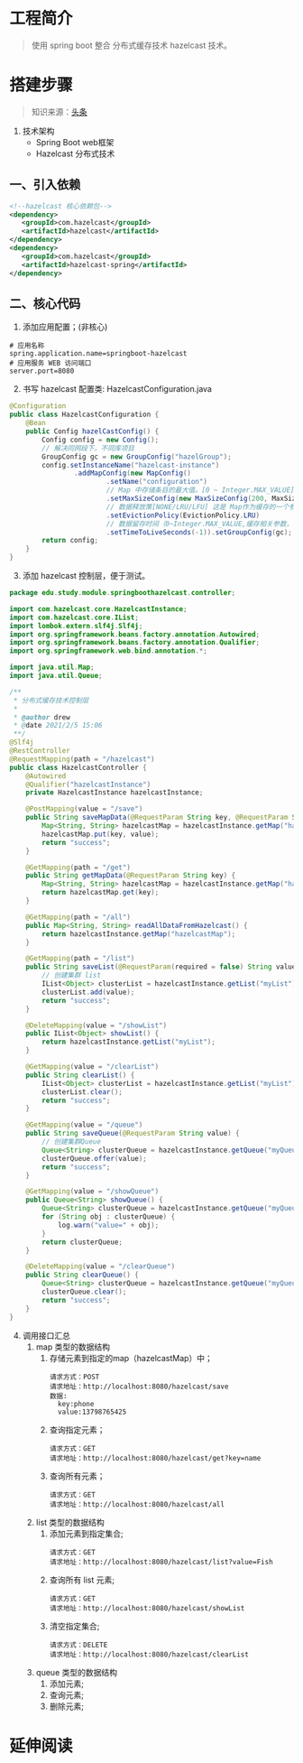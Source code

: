 # 工程简介
> 使用 spring boot 整合 分布式缓存技术 hazelcast 技术。

# 搭建步骤
> 知识来源：[头条](https://www.toutiao.com/a6827999056736813579/)

1. 技术架构
    - Spring Boot web框架
    - Hazelcast 分布式技术

## 一、引入依赖
```xml
<!--hazelcast 核心依赖包-->
<dependency>
   <groupId>com.hazelcast</groupId>
   <artifactId>hazelcast</artifactId>
</dependency>
<dependency>
   <groupId>com.hazelcast</groupId>
   <artifactId>hazelcast-spring</artifactId>
</dependency>
```

## 二、核心代码
1. 添加应用配置；(非核心)
```properties
# 应用名称
spring.application.name=springboot-hazelcast
# 应用服务 WEB 访问端口
server.port=8080
```
2. 书写 hazelcast 配置类: HazelcastConfiguration.java
```java
@Configuration
public class HazelcastConfiguration {
    @Bean
    public Config hazelCastConfig() {
        Config config = new Config();
        // 解决同网段下，不同库项目
        GroupConfig gc = new GroupConfig("hazelGroup");
        config.setInstanceName("hazelcast-instance")
                .addMapConfig(new MapConfig()
                        .setName("configuration")
                        // Map 中存储条目的最大值。[0 ~ Integer.MAX_VALUE] 默认值为0
                        .setMaxSizeConfig(new MaxSizeConfig(200, MaxSizeConfig.MaxSizePolicy.FREE_HEAP_SIZE))
                        // 数据释放策[NONE/LRU/LFU] 这是 Map作为缓存的一个参数，用于指定数据的回收算法。默认为 NONE，LRU：最近最少使用策略。
                        .setEvictionPolicy(EvictionPolicy.LRU)
                        // 数据留存时间（0~Integer.MAX_VALUE,缓存相关参数，单位秒，默认为0）
                        .setTimeToLiveSeconds(-1)).setGroupConfig(gc);
        return config;
    }
}
```

3. 添加 hazelcast 控制层，便于测试。
```java
package edu.study.module.springboothazelcast.controller;

import com.hazelcast.core.HazelcastInstance;
import com.hazelcast.core.IList;
import lombok.extern.slf4j.Slf4j;
import org.springframework.beans.factory.annotation.Autowired;
import org.springframework.beans.factory.annotation.Qualifier;
import org.springframework.web.bind.annotation.*;

import java.util.Map;
import java.util.Queue;

/**
 * 分布式缓存技术控制层
 *
 * @author drew
 * @date 2021/2/5 15:06
 **/
@Slf4j
@RestController
@RequestMapping(path = "/hazelcast")
public class HazelcastController {
    @Autowired
    @Qualifier("hazelcastInstance")
    private HazelcastInstance hazelcastInstance;

    @PostMapping(value = "/save")
    public String saveMapData(@RequestParam String key, @RequestParam String value) {
        Map<String, String> hazelcastMap = hazelcastInstance.getMap("hazelcastMap");
        hazelcastMap.put(key, value);
        return "success";
    }

    @GetMapping(path = "/get")
    public String getMapData(@RequestParam String key) {
        Map<String, String> hazelcastMap = hazelcastInstance.getMap("hazelcastMap");
        return hazelcastMap.get(key);
    }

    @GetMapping(path = "/all")
    public Map<String, String> readAllDataFromHazelcast() {
        return hazelcastInstance.getMap("hazelcastMap");
    }

    @GetMapping(path = "/list")
    public String saveList(@RequestParam(required = false) String value) {
        // 创建集群 list
        IList<Object> clusterList = hazelcastInstance.getList("myList");
        clusterList.add(value);
        return "success";
    }

    @DeleteMapping(value = "/showList")
    public IList<Object> showList() {
        return hazelcastInstance.getList("myList");
    }

    @GetMapping(value = "/clearList")
    public String clearList() {
        IList<Object> clusterList = hazelcastInstance.getList("myList");
        clusterList.clear();
        return "success";
    }

    @GetMapping(value = "/queue")
    public String saveQueue(@RequestParam String value) {
        // 创建集群Queue
        Queue<String> clusterQueue = hazelcastInstance.getQueue("myQueue");
        clusterQueue.offer(value);
        return "success";
    }

    @GetMapping(value = "/showQueue")
    public Queue<String> showQueue() {
        Queue<String> clusterQueue = hazelcastInstance.getQueue("myQueue");
        for (String obj : clusterQueue) {
            log.warn("value=" + obj);
        }
        return clusterQueue;
    }

    @DeleteMapping(value = "/clearQueue")
    public String clearQueue() {
        Queue<String> clusterQueue = hazelcastInstance.getQueue("myQueue");
        clusterQueue.clear();
        return "success";
    }
}

```

4. 调用接口汇总
   1. map 类型的数据结构
      1. 存储元素到指定的map（hazelcastMap）中；
         ```text
         请求方式：POST
         请求地址：http://localhost:8080/hazelcast/save
         数据:
           key:phone
           value:13798765425
         ```
      2. 查询指定元素；
         ```text
         请求方式：GET
         请求地址：http://localhost:8080/hazelcast/get?key=name
         ```
      3. 查询所有元素；
         ```text
         请求方式：GET
         请求地址：http://localhost:8080/hazelcast/all
         ```
   2. list 类型的数据结构
      1. 添加元素到指定集合;
         ```text
         请求方式：GET
         请求地址：http://localhost:8080/hazelcast/list?value=Fish
         ```
      2. 查询所有 list 元素;
         ```text
         请求方式：GET
         请求地址：http://localhost:8080/hazelcast/showList
         ```
      3. 清空指定集合;
         ```text
         请求方式：DELETE
         请求地址：http://localhost:8080/hazelcast/clearList
         ```
   3. queue 类型的数据结构
      1. 添加元素;
      2. 查询元素;
      3. 删除元素;
   


# 延伸阅读

